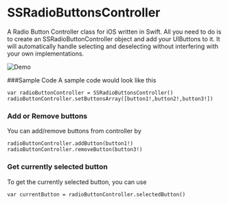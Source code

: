 # SSRadioButtonsController
A Radio Button Controller class for iOS written in Swift. 
All you need to do is to create an SSRadioButtonController object and add your UIButtons to it. It will automatically handle selecting and deselecting without interfering with your own implementations. 

![Demo](https://github.com/shamasshahid/SSRadioButtonsController/blob/master/demoRadioButtons.gif?raw=true)

###Sample Code
A sample code would look like this

```
var radioButtonController = SSRadioButtonsController()
radioButtonController.setButtonsArray([button1!,button2!,button3!])
```

### Add or Remove buttons
You can add/remove buttons from controller by 

```
radioButtonController.addButton(button1!)
radioButtonController.removeButton(button3!)
```

### Get currently selected button
To get the currently selected button, you can use 

```
var currentButton = radioButtonController.selectedButton()
```
